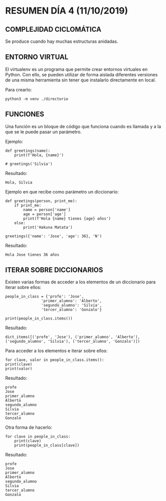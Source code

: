 # RESUMEN DÍA 4 (11/10/2019)

## COMPLEJIDAD CICLOMÁTICA

Se produce cuando hay muchas estructuras anidadas.

## ENTORNO VIRTUAL

El virtualenv es un programa que permite crear entornos virtuales en Python. Con ello, se pueden utilizar de forma aislada diferentes versiones de una misma herramienta sin tener que instalarlo directamente en local.

Para crearlo:

```
python3 -m venv ./directorio
```

## FUNCIONES

Una función es un bloque de código que funciona cuando es llamada y a la que se le puede pasar un parámetro.

Ejemplo:

```
def greetings(name):
    print(f'Hola, {name}')

# greetings('Silvia')
```

Resultado:

```
Hola, Silvia
```

Ejemplo en que recibe como parámetro un diccionario:

```
def greetings(person, print_me):
    if print_me:
        name = person['name']
        age = person['age']
        print(f'Hola {name} tienes {age} años')
    else:
        print('Hakuna Matata')

greetings({'name': 'Jose', 'age': 36}, 'N')
```

Resultado:

```
Hola Jose tienes 36 años
```

## ITERAR SOBRE DICCIONARIOS

Existen varias formas de acceder a los elementos de un diccionario para iterar sobre ellos:

```
people_in_class = {'profe': 'Jose',
                'primer_alumno': 'Alberto',
                'segundo_alumno': 'Silvia',
                'tercer_alumno': 'Gonzalo'}

print(people_in_class.items())
```

Resultado:

```
dict_items([('profe', 'Jose'), ('primer_alumno', 'Alberto'), ('segundo_alumno', 'Silvia'), ('tercer_alumno', 'Gonzalo')])
```

Para acceder a los elementos e iterar sobre ellos:

```
for clave, valor in people_in_class.items():
print(clave)
print(valor)
```

Resultado:

```
profe
Jose
primer_alumno
Alberto
segundo_alumno
Silvia
tercer_alumno
Gonzalo
```

Otra forma de hacerlo:

```
for clave in people_in_class:
    print(clave)
    print(people_in_class[clave])
```

Resultado:

```
profe
Jose
primer_alumno
Alberto
segundo_alumno
Silvia
tercer_alumno
Gonzalo
```
